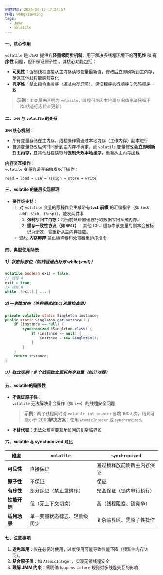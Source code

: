 ```yaml
---
创建时间: 2025-04-12 17:24:57
作者: wangxiaoming
tags:
  - Java
  - volatile
---
```

#### 一、核心作用
`volatile` 是 Java 提供的 ​**轻量级同步机制**，用于解决多线程环境下的 ​**可见性** 和 ​**有序性** 问题，但不保证原子性
。其核心功能包括：
- ​**可见性**：强制线程直接从主内存读取变量最新值，修改后立即刷新到主内存，确保其他线程能感知变化
- ​**有序性**：禁止指令重排序（通过内存屏障），保证程序执行顺序与代码顺序一致

> ​**示例**：若变量未声明为 `volatile`，线程可能因本地缓存旧值导致死循环（如状态标志位未更新）

#### 二、`JMM` 与 `volatile` 的关系
**`JMM` 核心机制**：
- 所有变量存储在主内存，线程操作需通过本地内存（工作内存）副本进行
- 普通变量修改后何时同步到主内存不确定，而 `volatile` 变量修改会 ​**立即刷新到主内存**，且其他线程读取时 ​**强制失效本地缓存**，重新从主内存加载

**内存交互操作**：  
`volatile` 变量的读写会触发以下操作：
```text
read → load → use → assign → store → write
```

#### 三、volatile 的底层实现原理
- ​**硬件级支持**：
    - 对 `volatile` 变量的写操作会生成带有 ​**`lock` 前缀** 的汇编指令（如 `lock addl $0x0, (%rsp)`），触发两件事
        1. ​**强制写回主内存**：将当前处理器缓存行的数据写回系统内存。
        2. ​**缓存一致性协议（如 `MESI`）​**：其他 CPU 缓存中该变量的副本会被标记为无效，需重新从主内存加载。
    - 通过 ​**内存屏障** 禁止编译器和处理器重排序指令


#### 四、典型使用场景
##### 1）状态标志位（如线程退出标志 while(!exit)）
```java
volatile boolean exit = false;
// 线程 A
exit = true;
// 线程 B
while (!exit) { ... }
```
##### 2)一次性发布（单例模式的`DCL`双重检查锁）
```java
private volatile static Singleton instance;
public static Singleton getInstance() {
    if (instance == null) {
        synchronized (Singleton.class) {
            if (instance == null) {
                instance = new Singleton();
            }
        }
    }
    return instance;
}
```
##### 3）独立观察：多个线程独立更新共享变量（如计时器）
#### 五、volatile的局限性
- ​**不保证原子性**：  
    `volatile` 无法解决复合操作（如 `i++`）的线程安全问题    
    > ​**示例**：两个线程同时对 `volatile int counter` 自增 1000 次，结果可能小于 2000
    > ​**解决方案**：使用 `AtomicInteger` 或 `synchronized`。
    
- ​**不替代锁**：无法处理需要互斥访问的复杂临界区

#### 六、volatile 与 synchronized 对比
| ​**维度**   | `volatile`     | `synchronized` |
| --------- | -------------- | -------------- |
| ​**可见性**  | 直接保证           | 通过锁释放前刷新主内存保证  |
| ​**原子性**  | 不保证            | 保证             |
| ​**有序性**  | 部分保证（禁止重排序）    | 完全保证（锁内串行执行）   |
| ​**性能开销** | 低（无上下文切换）      | 高（线程阻塞、锁竞争）    |
| ​**适用场景** | 单一变量状态标志、轻量级同步 | 复杂临界区、需原子性操作   |
#### 七、注意事项
1. ​**避免滥用**：仅在必要时使用，过度使用可能导致性能下降（频繁主内存访问）。
2. ​**结合原子类**：如 `AtomicInteger`，实现无锁线程安全
3. ​**理解 JMM 约束**：需明确 `happens-before` 规则对多线程交互的影响